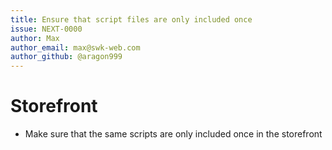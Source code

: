 ```yaml
---
title: Ensure that script files are only included once
issue: NEXT-0000
author: Max
author_email: max@swk-web.com
author_github: @aragon999
---
```

# Storefront
* Make sure that the same scripts are only included once in the storefront
